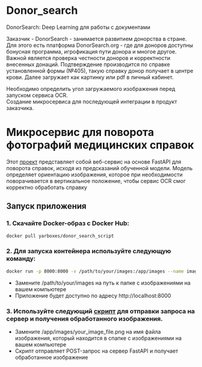 # Donor_search
DonorSearch: Deep Learning для работы с документами

Заказчик - DonorSearch -  занимается развитием донорства в стране. Для этого есть платформа DonorSearch.org - где для доноров доступны бонусная программа, игрофикация пути донора и многое другое. Важной является проверка честности доноров и корректности внесенных донаций. Подтверждение производится по справке установленной формы (№405), такую справку донор получает в центре крови.  Далее загружает как картинку или pdf в личный кабинет. 

Необходимо определить угол загружаемого изображения перед запуском сервиса OCR. \
Создание микросервиса для последующей интеграции в продукт заказчика.

# Микросервис для поворота фотографий медицинских справок

Этот [проект](https://github.com/eshubina/Donor_search/tree/main/donor_search_app) представляет собой веб-сервис на основе FastAPI для поворота справок, исходя из предсказаний обученной модели. Модель определяет ориентацию изображения, которое при необходимости поворачивается в вертикальное положение, чтобы сервис OCR смог корректно обработать справку

## Запуск приложения

### 1. Скачайте Docker-образ с Docker Hub:

```bash
docker pull yarboxes/donor_search_script
```

### 2. Для запуска контейнера используйте следующую команду:

```bash
docker run -p 8000:8000 -v /path/to/your/images:/app/images --name image_rotation yarboxes/donor_search_script
```

- Замените /path/to/your/images на путь к папке с изображениями на вашем компьютере
- Приложение будет доступно по адресу http://localhost:8000

### 3. Используйте следующий [скрипт](https://github.com/eshubina/Donor_search/blob/main/donor_search_app/test_image_rotation_request.py) для отправки запроса на сервер и получения обработанного изображения.

- Замените /app/images/your_image_file.png на имя файла изображения, который находится в спапке с изображениями на вашем компьютере
- Скрипт отправляет POST-запрос на сервер FastAPI и получает обработанное изображение

